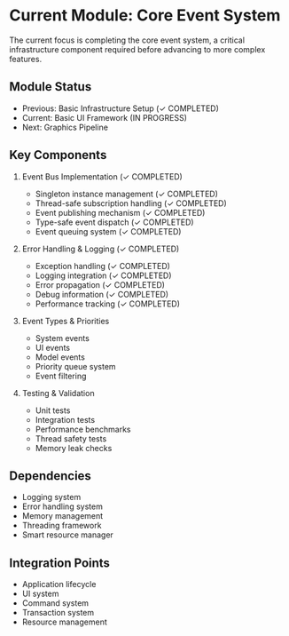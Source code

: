 # Current Module: Core Event System

The current focus is completing the core event system, a critical infrastructure component required before advancing to more complex features.

## Module Status
- Previous: Basic Infrastructure Setup (✓ COMPLETED)
- Current: Basic UI Framework (IN PROGRESS)
- Next: Graphics Pipeline

## Key Components
1. Event Bus Implementation (✓ COMPLETED)
   - Singleton instance management (✓ COMPLETED)
   - Thread-safe subscription handling (✓ COMPLETED)
   - Event publishing mechanism (✓ COMPLETED)
   - Type-safe event dispatch (✓ COMPLETED)
   - Event queuing system (✓ COMPLETED)

2. Error Handling & Logging (✓ COMPLETED)
   - Exception handling (✓ COMPLETED)
   - Logging integration (✓ COMPLETED)
   - Error propagation (✓ COMPLETED)
   - Debug information (✓ COMPLETED)
   - Performance tracking (✓ COMPLETED)

3. Event Types & Priorities
   - System events
   - UI events
   - Model events
   - Priority queue system
   - Event filtering

4. Testing & Validation
   - Unit tests
   - Integration tests
   - Performance benchmarks
   - Thread safety tests
   - Memory leak checks

## Dependencies
- Logging system
- Error handling system
- Memory management
- Threading framework
- Smart resource manager

## Integration Points
- Application lifecycle
- UI system
- Command system
- Transaction system
- Resource management
